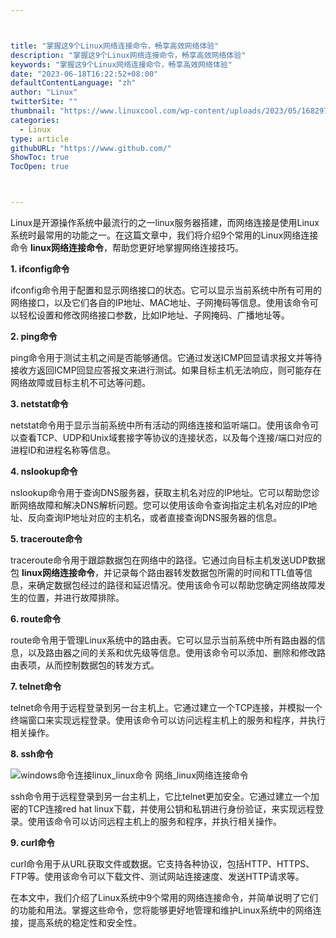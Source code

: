 ```yaml
---



title: "掌握这9个Linux网络连接命令，畅享高效网络体验"
description: "掌握这9个Linux网络连接命令，畅享高效网络体验"
keywords: "掌握这9个Linux网络连接命令，畅享高效网络体验"
date: "2023-06-18T16:22:52+08:00"
defaultContentLanguage: "zh"
author: "Linux"
twitterSite: ""
thumbnail: "https://www.linuxcool.com/wp-content/uploads/2023/05/1682971901975_3.png"
categories:
  - Linux
type: article
githubURL: "https://www.github.com/"
ShowToc: true
TocOpen: true



---
```


Linux是开源操作系统中最流行的之一linux服务器搭建，而网络连接是使用Linux系统时最常用的功能之一。在这篇文章中，我们将介绍9个常用的Linux网络连接命令 **linux网络连接命令**，帮助您更好地掌握网络连接技巧。

**1. ifconfig命令**

ifconfig命令用于配置和显示网络接口的状态。它可以显示当前系统中所有可用的网络接口，以及它们各自的IP地址、MAC地址、子网掩码等信息。使用该命令可以轻松设置和修改网络接口参数，比如IP地址、子网掩码、广播地址等。

**2. ping命令**

ping命令用于测试主机之间是否能够通信。它通过发送ICMP回显请求报文并等待接收方返回ICMP回显应答报文来进行测试。如果目标主机无法响应，则可能存在网络故障或目标主机不可达等问题。

**3. netstat命令**

netstat命令用于显示当前系统中所有活动的网络连接和监听端口。使用该命令可以查看TCP、UDP和Unix域套接字等协议的连接状态，以及每个连接/端口对应的进程ID和进程名称等信息。

**4. nslookup命令**

nslookup命令用于查询DNS服务器，获取主机名对应的IP地址。它可以帮助您诊断网络故障和解决DNS解析问题。您可以使用该命令查询指定主机名对应的IP地址、反向查询IP地址对应的主机名，或者直接查询DNS服务器的信息。

**5. traceroute命令**

traceroute命令用于跟踪数据包在网络中的路径。它通过向目标主机发送UDP数据包 **linux网络连接命令**，并记录每个路由器转发数据包所需的时间和TTL值等信息，来确定数据包经过的路径和延迟情况。使用该命令可以帮助您确定网络故障发生的位置，并进行故障排除。

**6. route命令**

route命令用于管理Linux系统中的路由表。它可以显示当前系统中所有路由器的信息，以及路由器之间的关系和优先级等信息。使用该命令可以添加、删除和修改路由表项，从而控制数据包的转发方式。

**7. telnet命令**

telnet命令用于远程登录到另一台主机上。它通过建立一个TCP连接，并模拟一个终端窗口来实现远程登录。使用该命令可以访问远程主机上的服务和程序，并执行相关操作。

**8. ssh命令**

![windows命令连接linux_linux命令 网络_linux网络连接命令](https://www.linuxcool.com/wp-content/uploads/2023/05/1682971901975_3.png)

ssh命令用于远程登录到另一台主机上，它比telnet更加安全。它通过建立一个加密的TCP连接red hat linux下载，并使用公钥和私钥进行身份验证，来实现远程登录。使用该命令可以访问远程主机上的服务和程序，并执行相关操作。

**9. curl命令**

curl命令用于从URL获取文件或数据。它支持各种协议，包括HTTP、HTTPS、FTP等。使用该命令可以下载文件、测试网站连接速度、发送HTTP请求等。

在本文中，我们介绍了Linux系统中9个常用的网络连接命令，并简单说明了它们的功能和用法。掌握这些命令，您将能够更好地管理和维护Linux系统中的网络连接，提高系统的稳定性和安全性。